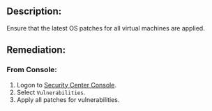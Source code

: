 ## Description:

Ensure that the latest OS patches for all virtual machines are applied.

## Remediation:

### From Console:

1. Logon to [Security Center Console](https://yundun.console.aliyun.com/).
2. Select `Vulnerabilities`.
3. Apply all patches for vulnerabilities.